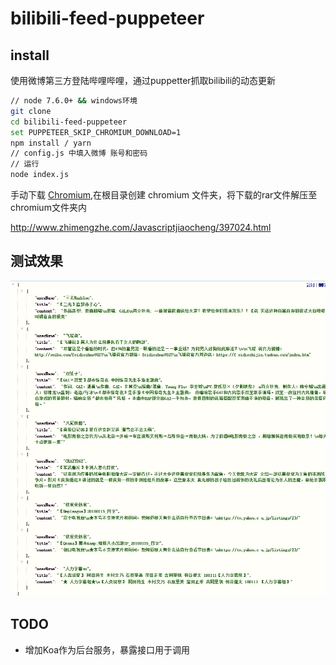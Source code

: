 # bilibili-feed-puppeteer

## install

使用微博第三方登陆哔哩哔哩，通过puppetter抓取bilibili的动态更新

```bash
// node 7.6.0+ && windows环境
git clone
cd bilibili-feed-puppeteer
set PUPPETEER_SKIP_CHROMIUM_DOWNLOAD=1
npm install / yarn
// config.js 中填入微博 账号和密码
// 运行
node index.js
```

手动下载 [Chromium](https://download-chromium.appspot.com/),在根目录创建 chromium 文件夹，将下载的rar文件解压至chromium文件夹内

http://www.zhimengzhe.com/Javascriptjiaocheng/397024.html

## 测试效果

![](./screenshort/image1.jpg)

## TODO

* 增加Koa作为后台服务，暴露接口用于调用